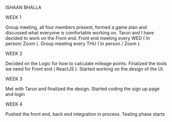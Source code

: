ISHAAN BHALLA

WEEK 1

Group meeting, all four members present, formed a game plan and discussed what everyone is comfortable working on. Tarun and I have decided to work on the Front end. Front end meeting every WED ( In person/ Zoom ). Group meeting every THU ( In person / Zoom ).

WEEK 2

Decided on the Logic for how to calculate mileage points. Finalized the tools we need for Front end ( ReactJS ). Started working on the design of the UI.

WEEK 3

Met with Tarun and finalized the design. Started coding the sign up page and login

WEEK 4

Pushed the front end, back end integration in process. Testing phase starts
